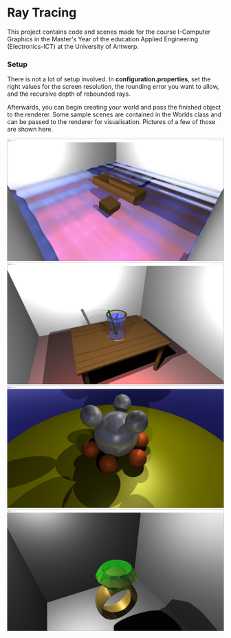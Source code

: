 # Ray Tracing

This project contains code and scenes made for the course I-Computer Graphics in the Master's Year of the education
Applied Engineering (Electronics-ICT) at the University of Antwerp.

### Setup

There is not a lot of setup involved. In **configuration.properties**, set the right values for the screen resolution,
the rounding error you want to allow, and the recursive depth of rebounded rays.

Afterwards, you can begin creating your world and pass the finished object to the renderer. Some sample scenes are
contained in the Worlds class and can be passed to the renderer for visualisation. Pictures of a few of those are shown
here.

![plot](https://github.com/Razarik/GFX/blob/master/Example%20pictures/Canoe.png "Canoe")
![plot](https://github.com/Razarik/GFX/blob/master/Example%20pictures/GlassOfWater.png "Glass of water")
![plot](https://github.com/Razarik/GFX/blob/master/Example%20pictures/Cover.png "Spheres")
![plot](https://github.com/Razarik/GFX/blob/master/Example%20pictures/Ring.png "Ring")
